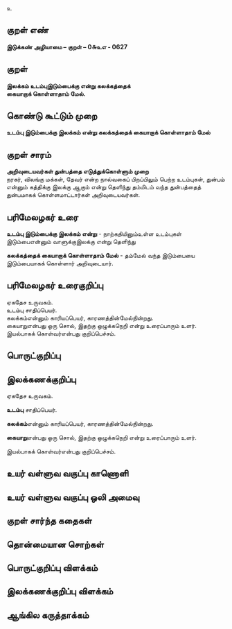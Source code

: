 உ

## குறள் எண் 

**இடுக்கண் அழியாமை – குறள் – 0௬உஎ - 0627**  

## குறள் 

**இலக்கம் உடம்புஇடும்பைக்கு என்று கலக்கத்தைக்  
கையாறாக் கொள்ளாதாம் மேல்.**  

## கொண்டு கூட்டும் முறை

**உடம்பு இடும்பைக்கு இலக்கம் என்று கலக்கத்தைக் கையாறாக் கொள்ளாதாம் மேல்**

## குறள் சாரம் 

**அறிவுடையவர்கள் துன்பத்தை எடுத்துக்கொள்ளும் முறை**  
நரகர், விலங்கு மக்கள், தேவர் என்ற நால்வகைப் பிறப்பிலும் பெற்ற உடம்புகள், துன்பம் என்னும் கத்திக்கு இலக்கு ஆகும் என்று தெளிந்து தம்மிடம் வந்த துன்பத்தைத் துன்பமாகக் கொள்ளமாட்டார்கள் அறிவுடையவர்கள்.  

## பரிமேலழகர் உரை

**உடம்பு இடும்பைக்கு இலக்கம் என்று** - நாற்கதியினும்உள்ள உடம்புகள் இடும்பைஎன்னும் வாளுக்குஇலக்கு என்று தெளிந்து  

**கலக்கத்தைக் கையாறாக் கொள்ளாதாம் மேல்** - தம்மேல் வந்த இடும்பையை இடும்பையாகக் கொள்ளார் அறிவுடையார்.  

## பரிமேலழகர் உரைகுறிப்பு   

ஏகதேச உருவகம்.  
உடம்பு சாதிப்பெயர்.   
கலக்கம்என்னும் காரியப்பெயர், காரணத்தின்மேல்நின்றது.  
கையாறுஎன்பது ஒரு சொல், இதற்கு ஒழுக்கநெறி என்று உரைப்பாரும் உளர்.  
இயல்பாகக் கொள்வர்என்பது குறிப்பெச்சம்.   

## பொருட்குறிப்பு 


## இலக்கணக்குறிப்பு  

ஏகதேச உருவகம்.  

**உடம்பு** சாதிப்பெயர்.   

**கலக்கம்**என்னும் காரியப்பெயர், காரணத்தின்மேல்நின்றது.  

**கையாறு**என்பது ஒரு சொல், இதற்கு ஒழுக்கநெறி என்று உரைப்பாரும் உளர்.  

இயல்பாகக் கொள்வர்என்பது குறிப்பெச்சம்.     

## உயர் வள்ளுவ வகுப்பு காணொளி


## உயர் வள்ளுவ வகுப்பு ஒலி அமைவு 

 
## குறள் சார்ந்த கதைகள் 


## தொன்மையான சொற்கள்


## பொருட்குறிப்பு விளக்கம்


## இலக்கணக்குறிப்பு விளக்கம்


## ஆங்கில கருத்தாக்கம் 


